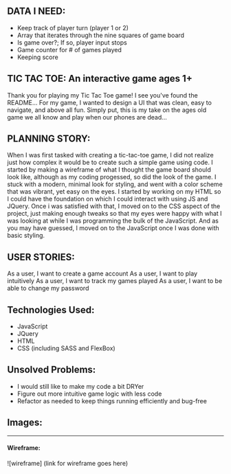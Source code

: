  ## DATA I NEED:
- Keep track of player turn (player 1 or 2)
- Array that iterates through the nine squares of game board
- Is game over?; If so, player input stops 
- Game counter for # of games played
- Keeping score

## TIC TAC TOE: An interactive game ages 1+

Thank you for playing my Tic Tac Toe game! I see you've found the README... 
For my game, I wanted to design a UI that was clean, easy to navigate, and above all fun. Simply put, this is 
my take on the ages old game we all know and play when our phones are dead...

## PLANNING STORY: 

When I was first tasked with creating a tic-tac-toe game, I did not realize just how complex it would be to create such a simple game using code. I started by making a wireframe of what I thought the game board should look like, although as my coding progessed, so did the look of the game. I stuck with a modern, minimal look for styling, and went with a color scheme that was vibrant, yet easy on the eyes. I started by working on my HTML so I could have the foundation on which I could interact with using JS and JQuery. Once i was satisfied with that, I moved on to the CSS aspect of the project, just making enough tweaks so that my eyes were happy with what I was looking at while I was programming the bulk of the JavaScript. And as you may have guessed, I moved on to the JavaScript once I was done with basic styling. 

## USER STORIES:

As a user, I want to create a game account
As a user, I want to play intuitively 
As a user, I want to track my games played
As a user, I want to be able to change my password

## Technologies Used: 
- JavaScript
- JQuery
- HTML
- CSS (including SASS and FlexBox)

## Unsolved Problems:

- I would still like to make my code a bit DRYer
- Figure out more intuitive game logic with less code
- Refactor as needed to keep things running efficiently and bug-free

## Images: 

---

#### Wireframe:
![wireframe] (link for wireframe goes here)
